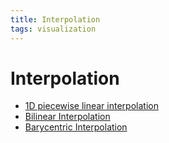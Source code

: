 ```yaml
---
title: Interpolation
tags: visualization
---
```


# Interpolation
- [1D piecewise linear interpolation](1D%20piecewise%20linear%20interpolation.md)
- [Bilinear Interpolation](Bilinear%20Interpolation.md)
- [Barycentric Interpolation](Barycentric%20Interpolation.md)


































































































